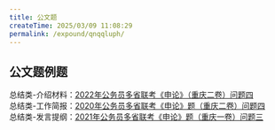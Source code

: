 ```yaml
---
title: 公文题
createTime: 2025/03/09 11:08:29
permalink: /expound/qnqqluph/
---
```


## 公文题例题
总结类-介绍材料：[2022年公务员多省联考《申论》（重庆二卷）问题四](https://spa.fenbi.com/shenlun/zhenti/shenlun/201727?checkId=DGsR61Ru)  
总结类-工作简报：[2020年公务员多省联考《申论》题（重庆二卷）问题四](https://spa.fenbi.com/shenlun/zhenti/shenlun/101435?checkId=D2sR6FVs)  
总结类-发言提纲：[2021年公务员多省联考《申论》题（重庆一卷）问题三](https://spa.fenbi.com/shenlun/zhenti/shenlun/127069?checkId=D2kX7FBg)
